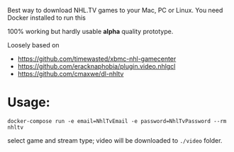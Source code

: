 Best way to download NHL.TV games to your Mac, PC or Linux.
You need Docker installed to run this

100% working but hardly usable **alpha** quality prototype.

Loosely based on
- https://github.com/timewasted/xbmc-nhl-gamecenter
- https://github.com/eracknaphobia/plugin.video.nhlgcl
- https://github.com/cmaxwe/dl-nhltv

Usage:
=====
```
docker-compose run -e email=NhlTvEmail -e password=NhlTvPassword --rm nhltv
```

select game and stream type; video will be downloaded to `./video` folder.
